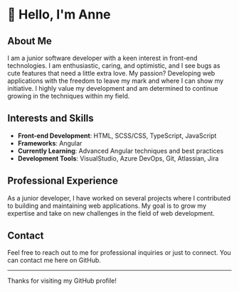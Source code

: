 # 👋 Hello, I'm Anne

## About Me
I am a junior software developer with a keen interest in front-end technologies. I am enthusiastic, caring, and optimistic, and I see bugs as cute features that need a little extra love. My passion? Developing web applications with the freedom to leave my mark and where I can show my initiative. I highly value my development and am determined to continue growing in the techniques within my field.

## Interests and Skills
- **Front-end Development**: HTML, SCSS/CSS, TypeScript, JavaScript
- **Frameworks**: Angular
- **Currently Learning**: Advanced Angular techniques and best practices
- **Development Tools**: VisualStudio, Azure DevOps, Git, Atlassian, Jira

## Professional Experience
As a junior developer, I have worked on several projects where I contributed to building and maintaining web applications. My goal is to grow my expertise and take on new challenges in the field of web development.

## Contact
Feel free to reach out to me for professional inquiries or just to connect. You can contact me here on GitHub.

---

Thanks for visiting my GitHub profile!


